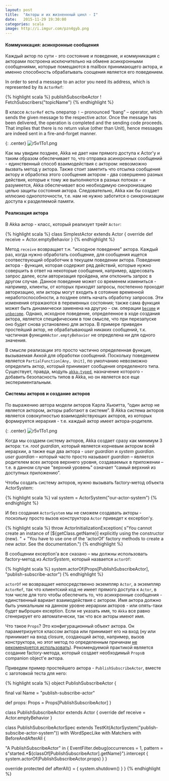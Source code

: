 ```yaml
---
layout: post
title:  "Акторы и их жизненнный цикл - I"
date:   2015-11-29 19:30:00
categories: scala
image: http://i.imgur.com/pzn4gyb.png
---
```


<style>
/* To center images */
.center {
    text-align: center;
}
</style>

#### Коммуникация: асинхронные сообщения  ####

Каждый актор по сути - это состояние и поведение, и коммуникация с акторами построена исключительно на обмене асинхронными сообщениями, которые помещаются в mailbox принимающего актора, и именно способность обрабатывать соощения является его поведением.

In order to send a message to an actor you need its address, which is represented by its `ActorRef`:

{% highlight scala %}
publishSubscribeActor ! FetchSubscribers("topicName")
{% endhighlight %}

В классе `ActorRef` есть оператор `!` – pronounced “bang” – operator, which sends the given message to the respective actor. Once the message has been delivered, the operation is completed and the sending code proceeds. That implies that there is no return value (other than Unit), hence messages are indeed sent in a fire-and-forget manner.

{: .center}
![r5v1To1.png](http://i.imgur.com/r5v1To1.png)

Как мы увидим позднее, Akka не дает нам прямого доступа к Actor'у и таким образом обеспечивает то, что отправка асинхронных сообщений - единственный способ взаимодействия с актором: невозможно вызвать метод у актора. Также стоит заметить что отсылка сообщения актору и обработка этого сообщения актором - два совершенно разных действия, которые к тому же выполняются в разных потоках  – и разумеется, Akka обеспечивает всю необходимую синхронизацию целью защиты состояния актора. Следовательно, Akka как бы создает иллюзию однопоточности, т.е. нам не нужно заботится о синхронизации доступа к разделяемой памяти.

#### Реализация актора ####

В Akka актор - класс, который реализует трейт `Actor`:

{% highlight scala %}
class SimplestActor extends Actor {
  override def receive = Actor.emptyBehavior
}
{% endhighlight %}

Метод `receive` возвращает т.н. "исходное поведение" актора.  Каждый раз, когда нужно обработать сообщение, для сообщения ищется соотвествующий обработчик в текущем поведении актора. Поведение актора - функция, которая содержит ряд действий, которые нужно совершить в ответ на некоторые сообщения, например, адресовать запрос далее, если авторизация пройдена, или отклонить запрос в другом случае. Данное поведение может со временем измениться - например, клиенты, от которых приходят запросы, постепенно проходят авторизацию, или акторы могут входить в сотояние временной неработоспособности, а позднее опять начать обработку запросов. Эти изменения отражаются в переменных состояния; также сама функция может быть динамически заменена на другую - см. операции [`become`](http://doc.akka.io/api/akka/2.0/akka/actor/ActorContext.html) и [`unbecome`](http://doc.akka.io/api/akka/2.0/akka/actor/ActorContext.html). Однако, исходное поведение, определенное в ходе создания актора, является специфическим в том смысле, что при перезапуске оно будет снова установлено для актора. В примере приведен простейший актор, не обрабатывающий никаких сообщений, т.к. частичная функция`Actor.emptyBehavior` не определена ни для одного значения.

В смысле реализации это просто частично определенная функция, вызываемая Аккой для обработки сообщений. Поскольку поведением является `PartialFunction[Any, Unit]`, по умолчанию невозможно определить актор, который принимает сообщения определеного типа. Существует, правда, модуль [`akka-typed`](http://doc.akka.io/docs/akka/snapshot/scala/typed.html), назначение которого - добавить безопасность типов в Akka, но он является все еще экспериментальным. 

#### Системы акторов и создание акторов ####

По выражению автора модели акторов Карла Хьюитта, “один актор не является актором, акторы работают в системе”. В Akka система акторов является совокупностью взаимодействующих акторов, из которых формируется иерархия - т.е. каждый актор  имеет актора-родителя. 

{: .center}
![r5v1To1.png](http://i.imgur.com/b6tjGCP.png)

Когда мы создаем систему акторов, Akka создает сразу как минимум 3 актора: т.н. *root guardian*, который является корневым актором всей иерархии, а также еще два актора - *user guardian* и *system guardian*. *user guardian* – который часто просто называют *guardian* – является родителем всех акторов верхнего уровня, создаваемых в приложении – т.е. в данном случае "верхний уровень" означает “самый верхний из доступных приложению”.

Чтобы создать систему акторов, нужно вызывать factory-метод объекта ActorSystem:

{% highlight scala %}
val system = ActorSystem("our-actor-system")
{% endhighlight %}

И без создания `ActorSystem` мы не сможем создавать акторы - поскольку просто вызов конструктора `Actor` приведет к exception'у. 

{% highlight scala %}
throw ActorInitializationException(
  s"You cannot create an instance of [${getClass.getName}] explicitly using the constructor (new). " +
    "You have to use one of the 'actorOf' factory methods to create a new actor. See the documentation.")
{% endhighlight %}

В сообщении exception'а все сказано – мы должны использовать factory-метод из *ActorSystem*, который назвается `actorOf`:

{% highlight scala %}
system.actorOf(Props[PublishSubscribeActor], "publish-subscribe-actor")
{% endhighlight %}

`actorOf` не возвращает непосредственно экземпляр `Actor`, а экземпляр `ActorRef`, так что клиентский код не имеет прямого доступа к `Actor`, в том числе для того чтобы обеспечить то, что асинхронные сообщения - единственный вариант взаимодействия с актором. Имя актора должно быть уникальным на данном уровне иерархии акторов - или опять-таки будет выброшен exception. Если не указать имя, то `Akka` все равно сгенерирует его автоматически, так что все акторы имеют имя.

Что такое `Props`? Это конфигурационный объект актора. Он параметризуется класcом актора или принимает его на вход (ну или принимает на вход closure, создающий актор, например, вызов конструктора, но этот метод по определенным причинам [не рекомендуется использовать](http://www.cakesolutions.net/teamblogs/understanding-akkas-recommended-practice-for-actor-creation-in-scala)). Рекомендуемой практикой является создание factory-метода, который создает необходимый `Props`в companion object'е актора. 

Приведем пример простейшего актора - `PublishSubscribeActor`, вместе с заготовкой теста для него:

{% highlight scala %}
object PublishSubscribeActor {

  final val Name = "publish-subscribe-actor"

  def props: Props = Props[PublishSubscribeActor]
}

class PublishSubscribeActor extends Actor {
  override def receive = Actor.emptyBehavior
}

class PublishSubscribeActorSpec extends TestKit(ActorSystem("publish-subscibe-actor-system"))
with WordSpecLike
with Matchers
with BeforeAndAfterAll {

  "A PublishSubscribeActor" in {
    EventFilter.debug(occurrences = 1, pattern = s"started.*${classOf[PublishSubscribeActor].getName}").intercept {
      system.actorOf(PublishSubscribeActor.props)
    }
  }

  override protected def afterAll() = {
    system.shutdown()
  }
}
{% endhighlight %}

